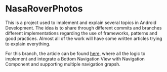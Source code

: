 # NasaRoverPhotos
This is a project used to implement and explain several topics in Android Development. The idea is to share through different 
commits and branches different implementations regarding the use of frameworks, patterns and good practices. 
Almost all of the work will have some written articles trying to explain everything.

For this branch, the article can be found [here](https://proandroiddev.com/step-by-step-to-bottom-navigation-with-jetpacks-navigation-component-and-multiple-nav-graphs-271c05af1dd3), 
where all the logic to implement and integrate a Bottom Navigation View with Navigation Component and supporting multiple navigation grapsh.
